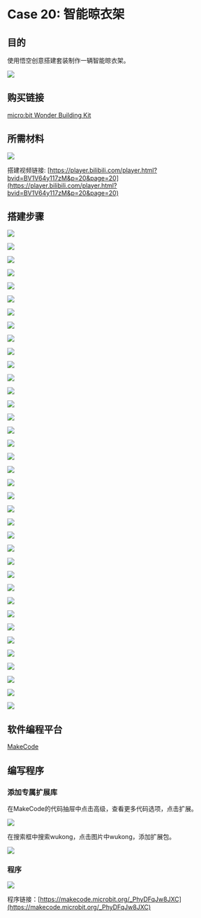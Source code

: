 # Case 20: 智能晾衣架
## 目的
使用悟空创意搭建套装制作一辆智能晾衣架。

![](./images/case-20-01.png)

## 购买链接

[micro:bit Wonder Building Kit](https://www.elecfreaks.com/micro-bit-wonder-building-kit-without-micro-bit-board.html)

## 所需材料

![](./images/case-20-02.png)

搭建视频链接:
[https://player.bilibili.com/player.html?bvid=BV1V64y117zM&p=20&page=20](https://player.bilibili.com/player.html?bvid=BV1V64y117zM&p=20&page=20)

## 搭建步骤


![](./images/step-case-20-01.png)

![](./images/step-case-20-02.png)

![](./images/step-case-20-03.png)

![](./images/step-case-20-04.png)

![](./images/step-case-20-05.png)

![](./images/step-case-20-06.png)

![](./images/step-case-20-07.png)

![](./images/step-case-20-08.png)

![](./images/step-case-20-09.png)

![](./images/step-case-20-10.png)

![](./images/step-case-20-11.png)

![](./images/step-case-20-12.png)

![](./images/step-case-20-13.png)

![](./images/step-case-20-14.png)

![](./images/step-case-20-15.png)

![](./images/step-case-20-16.png)

![](./images/step-case-20-17.png)

![](./images/step-case-20-18.png)

![](./images/step-case-20-19.png)

![](./images/step-case-20-20.png)

![](./images/step-case-20-21.png)

![](./images/step-case-20-22.png)

![](./images/step-case-20-23.png)

![](./images/step-case-20-24.png)

![](./images/step-case-20-25.png)

![](./images/step-case-20-26.png)

![](./images/step-case-20-27.png)

![](./images/step-case-20-28.png)

![](./images/step-case-20-29.png)

![](./images/step-case-20-30.png)

![](./images/step-case-20-31.png)

![](./images/step-case-20-32.png)

![](./images/step-case-20-33.png)

![](./images/step-case-20-34.png)

![](./images/step-case-20-35.png)

![](./images/step-case-20-36.png)

![](./images/step-case-20-37.png)

## 软件编程平台

[MakeCode](https://makecode.microbit.org/)

## 编写程序
### 添加专属扩展库

在MakeCode的代码抽屉中点击高级，查看更多代码选项，点击扩展。

![](./images/case-01-03.png)

在搜索框中搜索wukong，点击图片中wukong，添加扩展包。

![](./images/case-01-04.png)





### 程序

![](./images/case-20-05.png)

程序链接：[https://makecode.microbit.org/_PhyDFqJw8JXC](https://makecode.microbit.org/_PhyDFqJw8JXC)
